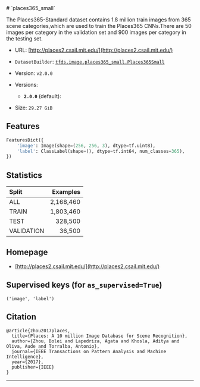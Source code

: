 <div itemscope itemtype="http://schema.org/Dataset">
  <div itemscope itemprop="includedInDataCatalog" itemtype="http://schema.org/DataCatalog">
    <meta itemprop="name" content="TensorFlow Datasets" />
  </div>
  <meta itemprop="name" content="places365_small" />
  <meta itemprop="description" content="The Places365-Standard dataset contains 1.8 million train images from 365 scene categories,which are used to train the Places365 CNNs.There are 50 images per category in the validation set and 900 images per category in the testing set.&#10;&#10;To use this dataset:&#10;&#10;```python&#10;import tensorflow_datasets as tfds&#10;&#10;ds = tfds.load(&#x27;places365_small&#x27;, split=&#x27;train&#x27;)&#10;for ex in ds.take(4):&#10;  print(ex)&#10;```&#10;&#10;See [the guide](https://www.tensorflow.org/datasets/overview) for more&#10;informations on [tensorflow_datasets](https://www.tensorflow.org/datasets).&#10;&#10;" />
  <meta itemprop="url" content="https://www.tensorflow.org/datasets/catalog/places365_small" />
  <meta itemprop="sameAs" content="http://places2.csail.mit.edu/" />
  <meta itemprop="citation" content="&#10; @article{zhou2017places,&#10;  title={Places: A 10 million Image Database for Scene Recognition},&#10;  author={Zhou, Bolei and Lapedriza, Agata and Khosla, Aditya and Oliva, Aude and Torralba, Antonio},&#10;  journal={IEEE Transactions on Pattern Analysis and Machine Intelligence},&#10;  year={2017},&#10;  publisher={IEEE}&#10;}&#10;&#10;" />
</div>
# `places365_small`

The Places365-Standard dataset contains 1.8 million train images from 365 scene
categories,which are used to train the Places365 CNNs.There are 50 images per
category in the validation set and 900 images per category in the testing set.

*   URL: [http://places2.csail.mit.edu/](http://places2.csail.mit.edu/)
*   `DatasetBuilder`:
    [`tfds.image.places365_small.Places365Small`](https://github.com/tensorflow/datasets/tree/master/tensorflow_datasets/image/places365_small.py)
*   Version: `v2.0.0`
*   Versions:

    *   **`2.0.0`** (default):

*   Size: `29.27 GiB`

## Features
```python
FeaturesDict({
    'image': Image(shape=(256, 256, 3), dtype=tf.uint8),
    'label': ClassLabel(shape=(), dtype=tf.int64, num_classes=365),
})
```

## Statistics

Split      | Examples
:--------- | --------:
ALL        | 2,168,460
TRAIN      | 1,803,460
TEST       | 328,500
VALIDATION | 36,500

## Homepage

*   [http://places2.csail.mit.edu/](http://places2.csail.mit.edu/)

## Supervised keys (for `as_supervised=True`)
`('image', 'label')`

## Citation
```
@article{zhou2017places,
  title={Places: A 10 million Image Database for Scene Recognition},
  author={Zhou, Bolei and Lapedriza, Agata and Khosla, Aditya and Oliva, Aude and Torralba, Antonio},
  journal={IEEE Transactions on Pattern Analysis and Machine Intelligence},
  year={2017},
  publisher={IEEE}
}
```

--------------------------------------------------------------------------------

